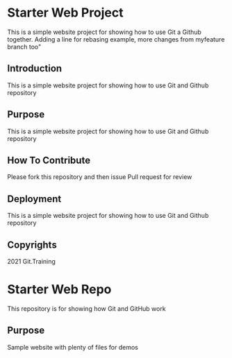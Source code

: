 # Starter Web Project

This is a simple website project for showing how to use Git a Github together. Adding a line for rebasing example, more changes from myfeature branch too"
## Introduction 

This is a simple website project for showing how to use Git and Github repository

## Purpose

This is a simple website project for showing how to use Git and Github repository

## How To Contribute 

Please fork this repository and then issue Pull request for review

## Deployment

This is a simple website project for showing how to use Git and Github repository

## Copyrights

2021 Git.Training 

# Starter Web Repo

This repository is for showing how Git and GitHub work

## Purpose

Sample website with plenty of files for demos